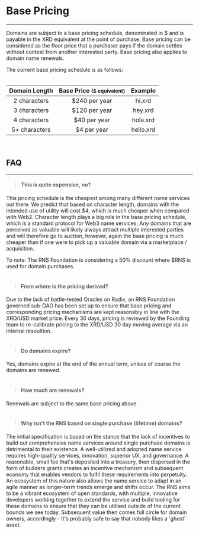 

# Base Pricing

---

Domains are subject to a base pricing schedule, denominated in $ and is payable in the XRD equivalent at the point of purchase. Base pricing can be considered as the floor price that a purchaser pays if the domain settles without contest from another interested party. Base pricing also applies to domain name renewals.

The current base pricing schedule is as follows:
<br /><br />

| Domain Length | Base Price <small>($ equivalent)</small> | Example |
| :-----------: | :-----------: | :-----------: |
| 2 characters | $240 per year | hi.xrd |
| 3 characters | $120 per year | hey.xrd |
| 4 characters | $40 per year | hola.xrd |
| 5+ characters | $4 per year | hello.xrd |

<br />

## FAQ

---

> #### This is quite expensive, no?

This pricing schedule is the cheapest among many different name services out there. We predict that based on character length, domains with the intended use of utility will cost $4, which is much cheaper when compared with Web2. Character length plays a big role in the base pricing schedule, which is a standard protocol for Web3 name services; Any domains that are perceived as valuable will likely always attract multiple interested parties and will therefore go to auction, however, again the base pricing is much cheaper than if one were to pick up a valuable domain via a marketplace / acquisition.

To note: The RNS Foundation is considering a 50% discount where $RNS is used for domain purchases.
<br /><br />

> #### From where is the pricing derived?

Due to the lack of battle-tested Oracles on Radix, an RNS Foundation governed sub-DAO has been set up to ensure that base pricing and corresponding pricing mechanisms are kept reasonably in line with the XRD/USD market price. Every 30 days, pricing is reviewed by the Founding team to re-calibrate pricing to the XRD/USD 30 day moving average via an internal resoultion.
<br /><br />

> #### Do domains expire?

Yes, domains expire at the end of the annual term, unless of course the domains are renewed.
<br /><br />

> #### How much are renewals?

Renewals are subject to the same base pricing above.
<br /><br />

> #### Why isn't the RNS based on single purchase (lifetime) domains?

The initial specification is based on the stance that the lack of incentives to build out comprehensive name services around single purchase domains is detrimental to their existence. A well-utilized and adopted name service requires high-quality services, innovation, superior UX, and governance. A reasonable, small fee that's deposited into a treasury, then dispersed in the form of builders grants creates an incentive mechanism and subsequent economy that enables vendors to fulfil these requirements into perpetuity. An ecosystem of this nature also allows the name service to adapt in an agile manner as longer-term trends emerge and shifts occur. The RNS aims to be a vibrant ecosystem of open standards, with multiple, innovative developers working together to extend the service and build tooling for these domains to ensure that they can be utilised outside of the current bounds we see today. Subsequent value then comes full circle for domain owners, accordingly - It's probably safe to say that nobody likes a 'ghost' asset.